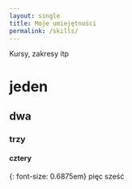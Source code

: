 ```yaml
---
layout: single
title: Moje umiejętności
permalink: /skills/
---
```


Kursy, zakresy itp

# jeden
## dwa
### trzy
#### cztery

{: font-size: 0.6875em}
 pięc
 sześć
